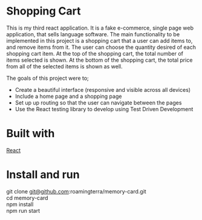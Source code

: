 # Shopping Cart

This is my third react application. It is a fake e-commerce, single page web application, that sells language software. The main functionality to be implemented in this project is a shopping cart that a user can add items to, and remove items from it. The user can choose the quantity desired of each shopping cart item. At the top of the shopping cart, the total number of items selected is shown. At the bottom of the shopping cart, the total price from all of the selected items is shown as well.

The goals of this project were to;

- Create a beautiful interface (responsive and visible across all devices)
- Include a home page and a shopping page
- Set up up routing so that the user can navigate between the pages
- Use the React testing library to develop using Test Driven Development

# Built with

[React](https://react.dev/)<br>

# Install and run

git clone git@github.com:roamingterra/memory-card.git<br>
cd memory-card<br>
npm install<br>
npm run start
